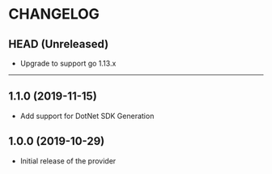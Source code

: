 CHANGELOG
=========

## HEAD (Unreleased)
* Upgrade to support go 1.13.x

---

## 1.1.0 (2019-11-15)
* Add support for DotNet SDK Generation

## 1.0.0 (2019-10-29)
* Initial release of the provider
